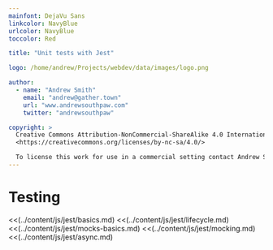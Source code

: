 ```yaml
---
mainfont: DejaVu Sans
linkcolor: NavyBlue
urlcolor: NavyBlue
toccolor: Red

title: "Unit tests with Jest"

logo: /home/andrew/Projects/webdev/data/images/logo.png

author:
  - name: "Andrew Smith"
    email: "andrew@gather.town"
    url: "www.andrewsouthpaw.com"
    twitter: "andrewsouthpaw"

copyright: >
  Creative Commons Attribution-NonCommercial-ShareAlike 4.0 International Public License:
  <https://creativecommons.org/licenses/by-nc-sa/4.0/>

  To license this work for use in a commercial setting contact Andrew Smith
---
```


# Testing

<<(../content/js/jest/basics.md)
<<(../content/js/jest/lifecycle.md)
<<(../content/js/jest/mocks-basics.md)
<<(../content/js/jest/mocking.md)
<<(../content/js/jest/async.md)